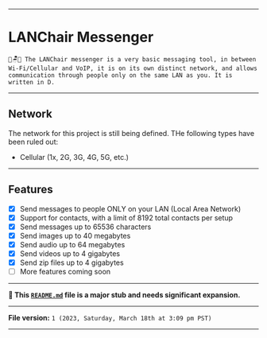 
***

# LANChair Messenger

`🏡️🪑️💬️ The LANChair messenger is a very basic messaging tool, in between Wi-Fi/Cellular and VoIP, it is on its own distinct network, and allows communication through people only on the same LAN as you. It is written in D.`

***

## Network

The network for this project is still being defined. THe following types have been ruled out:

- Cellular (1x, 2G, 3G, 4G, 5G, etc.)

***

## Features

- [x] Send messages to people ONLY on your LAN (Local Area Network)
- [x] Support for contacts, with a limit of 8192 total contacts per setup
- [x] Send messages up to 65536 characters
- [x] Send images up to 40 megabytes
- [x] Send audio up to 64 megabytes
- [x] Send videos up to 4 gigabytes
- [x] Send zip files up to 4 gigabytes
- [ ] More features coming soon

***

**🌱️ This [`README.md`](/README.md) file is a major stub and needs significant expansion.**

***

**File version:** `1 (2023, Saturday, March 18th at 3:09 pm PST)`

***

